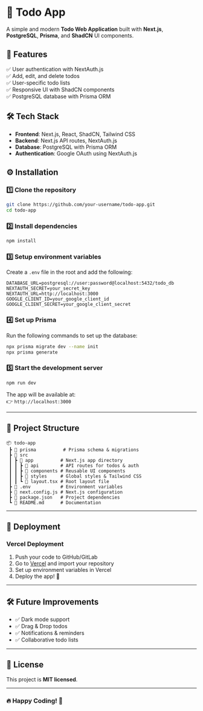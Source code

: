 # 📌 Todo App

A simple and modern **Todo Web Application** built with **Next.js**, **PostgreSQL**, **Prisma**, and **ShadCN** UI components.

## 🚀 Features

✅ User authentication with NextAuth.js\
✅ Add, edit, and delete todos\
✅ User-specific todo lists\
✅ Responsive UI with ShadCN components\
✅ PostgreSQL database with Prisma ORM

## 🛠 Tech Stack

- **Frontend**: Next.js, React, ShadCN, Tailwind CSS
- **Backend**: Next.js API routes, NextAuth.js
- **Database**: PostgreSQL with Prisma ORM
- **Authentication**: Google OAuth using NextAuth.js

## ⚙️ Installation

### 1️⃣ Clone the repository

```sh
git clone https://github.com/your-username/todo-app.git
cd todo-app
```

### 2️⃣ Install dependencies

```sh
npm install
```

### 3️⃣ Setup environment variables

Create a `.env` file in the root and add the following:

```env
DATABASE_URL=postgresql://user:password@localhost:5432/todo_db
NEXTAUTH_SECRET=your_secret_key
NEXTAUTH_URL=http://localhost:3000
GOOGLE_CLIENT_ID=your_google_client_id
GOOGLE_CLIENT_SECRET=your_google_client_secret
```

### 4️⃣ Set up Prisma

Run the following commands to set up the database:

```sh
npx prisma migrate dev --name init
npx prisma generate
```

### 5️⃣ Start the development server

```sh
npm run dev
```

The app will be available at:\
👉 `http://localhost:3000`

---

## 📂 Project Structure

```
📦 todo-app
 ┣ 📂 prisma          # Prisma schema & migrations
 ┣ 📂 src
 ┃ ┣ 📂 app          # Next.js app directory
 ┃ ┃ ┣ 📂 api        # API routes for todos & auth
 ┃ ┃ ┣ 📂 components # Reusable UI components
 ┃ ┃ ┣ 📂 styles     # Global styles & Tailwind CSS
 ┃ ┃ ┗ 📜 layout.tsx # Root layout file
 ┣ 📜 .env           # Environment variables
 ┣ 📜 next.config.js # Next.js configuration
 ┣ 📜 package.json   # Project dependencies
 ┗ 📜 README.md      # Documentation
```

---

## 🚀 Deployment

### **Vercel Deployment**

1. Push your code to GitHub/GitLab
2. Go to [Vercel](https://vercel.com/) and import your repository
3. Set up environment variables in Vercel
4. Deploy the app! 🎉

---

## 🛠 Future Improvements

- ✅ Dark mode support
- ✅ Drag & Drop todos
- ✅ Notifications & reminders
- ✅ Collaborative todo lists

---

## 📝 License

This project is **MIT licensed**.

---

### 🔥 Happy Coding! 🚀


